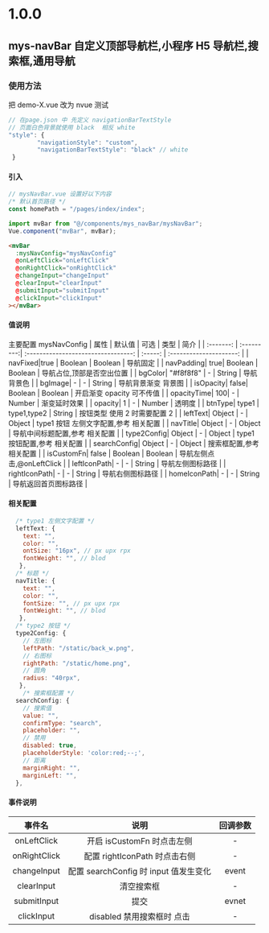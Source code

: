 # 1.0.0

## mys-navBar 自定义顶部导航栏,小程序 H5 导航栏,搜索框,通用导航

### 使用方法

把 demo-X.vue 改为 nvue 测试

```javascript
// 在page.json 中 先定义 navigationBarTextStyle
// 页面白色背景就使用 black  相反 white
"style": {
        "navigationStyle": "custom",
        "navigationBarTextStyle": "black" // white
 }
```

#### 引入

```javascript
// mysNavBar.vue 设置好以下内容
/* 默认首页路径 */
const homePath = "/pages/index/index";

import mvBar from "@/components/mys_navBar/mysNavBar";
Vue.component("mvBar", mvBar);
```

```html
<mvBar
  :mysNavConfig="mysNavConfig"
  @onLeftClick="onLeftClick"
  @onRightClick="onRightClick"
  @changeInput="changeInput"
  @clearInput="clearInput"
  @submitInput="submitInput"
  @clickInput="clickInput"
></mvBar>
```

#### 值说明

主要配置 mysNavConfig
| 属性 | 默认值 | 可选 | 类型 | 简介 |
| :-------: | :---------:| :---------------------------------: | :-----: | :---------------------: |
| navFixed|true | Boolean | Boolean | 导航固定 |
| navPadding| true| Boolean | Boolean | 导航占位,顶部是否空出位置 |
| bgColor| "#f8f8f8" | - | String | 导航背景色 |
| bgImage| - | - | String | 导航背景渐变 背景图 |
| isOpacity| false| Boolean | Boolean | 开启渐变 opacity 可不传值 |
| opacityTime| 100| - | Number | 渐变延时效果 |
| opacity| 1 | - | Number | 透明度 |
| btnType| type1 | type1,type2 | String | 按钮类型 使用 2 时需要配置 2 |
| leftText| Object | - | Object | type1 按钮 左侧文字配置,参考 相关配置 |
| navTitle| Object | - | Object | 导航中间标题配置,参考 相关配置 |
| type2Config| Object | - | Object | type1 按钮配置,参考 相关配置 |
| searchConfig| Object | - | Object | 搜索框配置,参考 相关配置 |
| isCustomFn| false | Boolean | Boolean | 导航左侧点击,@onLeftClick |
| leftIconPath| - | - | String | 导航左侧图标路径 |
| rightIconPath| - | - | String | 导航右侧图标路径 |
| homeIconPath| - | - | String | 导航返回首页图标路径 |

#### 相关配置

```javascript
  /* type1 左侧文字配置 */
  leftText: {
    text: "",
    color: "",
    ontSize: "16px", // px upx rpx
    fontWeight: "", // blod
   },
  /* 标题 */
  navTitle: {
    text: "",
    color: "",
    fontSize: "", // px upx rpx
    fontWeight: "", // blod
   },
  /* type2 按钮 */
  type2Config: {
    // 左图标
    leftPath: "/static/back_w.png",
    // 右图标
    rightPath: "/static/home.png",
    // 圆角
    radius: "40rpx",
   },
    /* 搜索框配置 */
  searchConfig: {
    // 搜索值
    value: "",
    confirmType: "search",
    placeholder: "",
    // 禁用
    disabled: true,
    placeholderStyle: 'color:red;--;',
    // 距离
    marginRight: "",
    marginLeft: "",
  },
```

#### 事件说明

|    事件名    |                 说明                  | 回调参数 |
| :----------: | :-----------------------------------: | :------: |
| onLeftClick  |      开启 isCustomFn 时点击左侧       |    -     |
| onRightClick |     配置 rightIconPath 时点击右侧     |    -     |
| changeInput  | 配置 searchConfig 时 input 值发生变化 |  event   |
|  clearInput  |              清空搜索框               |    -     |
| submitInput  |                 提交                  |  evnet   |
|  clickInput  |      disabled 禁用搜索框时 点击       |    -     |

